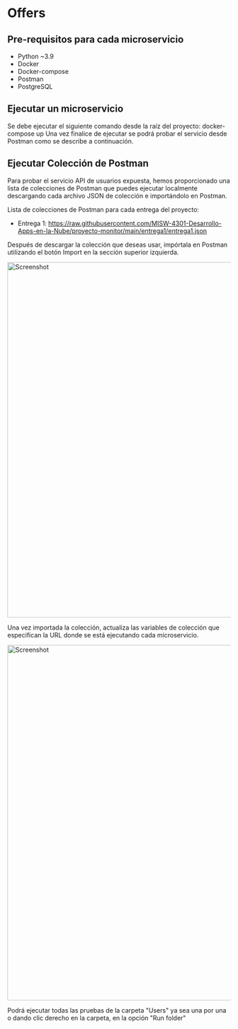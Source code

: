 # Offers

## Pre-requisitos para cada microservicio
- Python ~3.9
- Docker
- Docker-compose
- Postman
- PostgreSQL

## Ejecutar un microservicio
Se debe ejecutar el siguiente comando desde la raíz del proyecto: docker-compose up
Una vez finalice de ejecutar se podrá probar el servicio desde Postman como se describe a continuación.

## Ejecutar Colección de Postman
Para probar el servicio API de usuarios expuesta, hemos proporcionado una lista de colecciones de Postman que puedes ejecutar localmente descargando cada archivo JSON de colección e importándolo en Postman.

Lista de colecciones de Postman para cada entrega del proyecto:
- Entrega 1: https://raw.githubusercontent.com/MISW-4301-Desarrollo-Apps-en-la-Nube/proyecto-monitor/main/entrega1/entrega1.json

Después de descargar la colección que deseas usar, impórtala en Postman utilizando el botón Import en la sección superior izquierda.

<img src="https://github.com/MISW-4301-Desarrollo-Apps-en-la-Nube/proyecto-base/assets/78829363/836f6199-9343-447a-9bce-23d8c07d0338" alt="Screenshot" width="800">

Una vez importada la colección, actualiza las variables de colección que especifican la URL donde se está ejecutando cada microservicio.

<img src="https://github.com/MISW-4301-Desarrollo-Apps-en-la-Nube/proyecto-base/assets/78829363/efafbb3d-5938-4bd8-bfc7-6becfccd2682" alt="Screenshot" width="800">

Podrá ejecutar todas las pruebas de la carpeta "Users" ya sea una por una o dando clic derecho en la carpeta, en la opción "Run folder"